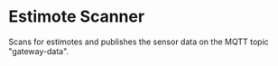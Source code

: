 # Estimote Scanner
Scans for estimotes and publishes the sensor data on the MQTT topic "gateway-data".
